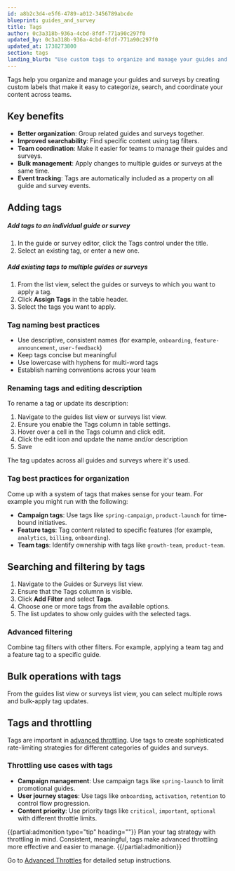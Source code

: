 ```yaml
---
id: a8b2c3d4-e5f6-4789-a012-3456789abcde
blueprint: guides_and_survey
title: Tags
author: 0c3a318b-936a-4cbd-8fdf-771a90c297f0
updated_by: 0c3a318b-936a-4cbd-8fdf-771a90c297f0
updated_at: 1738273800
section: tags
landing_blurb: "Use custom tags to organize and manage your guides and surveys more effectively."
---
```

Tags help you organize and manage your guides and surveys by creating custom labels that make it easy to categorize, search, and coordinate your content across teams.

## Key benefits

- **Better organization**: Group related guides and surveys together.
- **Improved searchability**: Find specific content using tag filters.
- **Team coordination**: Make it easier for teams to manage their guides and surveys.
- **Bulk management**: Apply changes to multiple guides or surveys at the same time.
- **Event tracking**: Tags are automatically included as a property on all guide and survey events.

## Adding tags

##### Add tags to an individual guide or survey

1. In the guide or survey editor, click the Tags control under the title.
2. Select an existing tag, or enter a new one.

##### Add existing tags to multiple guides or surveys

1. From the list view, select the guides or surveys to which you want to apply a tag.
2. Click **Assign Tags** in the table header.
3. Select the tags you want to apply.

### Tag naming best practices

- Use descriptive, consistent names (for example, `onboarding`, `feature-announcement`, `user-feedback`)
- Keep tags concise but meaningful
- Use lowercase with hyphens for multi-word tags
- Establish naming conventions across your team

### Renaming tags and editing description

To rename a tag or update its description:

1. Navigate to the guides list view or surveys list view.
2. Ensure you enable the Tags column in table settings.
3. Hover over a cell in the Tags column and click edit.
4. Click the edit icon and update the name and/or description
5. Save

The tag updates across all guides and surveys where it's used.

### Tag best practices for organization

Come up with a system of tags that makes sense for your team. For example you might run with the following:

- **Campaign tags**: Use tags like `spring-campaign`, `product-launch` for time-bound initiatives.
- **Feature tags**: Tag content related to specific features (for example, `analytics`, `billing`, `onboarding`).
- **Team tags**: Identify ownership with tags like `growth-team`, `product-team`.

## Searching and filtering by tags

1. Navigate to the Guides or Surveys list view.
2. Ensure that the Tags columnn is visible.
3. Click **Add Filter** and select **Tags**.
4. Choose one or more tags from the available options.
5. The list updates to show only guides with the selected tags.

### Advanced filtering

Combine tag filters with other filters. For example, applying a team tag and a feature tag to a specific guide.

## Bulk operations with tags

From the guides list view or surveys list view, you can select multiple rows and bulk-apply tag updates.

## Tags and throttling

Tags are important in [advanced throttling](/docs/guides-and-surveys/throttling#advanced-throttles). Use tags to create sophisticated rate-limiting strategies for different categories of guides and surveys.

### Throttling use cases with tags

- **Campaign management**: Use campaign tags like `spring-launch` to limit promotional guides.
- **User journey stages**: Use tags like `onboarding`, `activation`, `retention` to control flow progression.
- **Content priority**: Use priority tags like `critical`, `important`, `optional` with different throttle limits.

{{partial:admonition type="tip" heading=""}}
Plan your tag strategy with throttling in mind. Consistent, meaningful, tags make advanced throttling more effective and easier to manage.
{{/partial:admonition}}

Go to [Advanced Throttles](/docs/guides-and-surveys/throttling#advanced-throttles) for detailed setup instructions.
